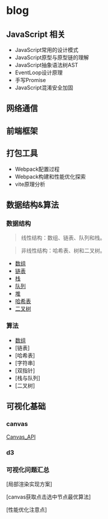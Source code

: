 # blog

## JavaScript 相关

- JavaScript常用的设计模式
- JavaScript原型与原型链的理解
- JavaScript抽象语法树AST
- EventLoop设计原理
- 手写Promise
- JavaScript混淆安全加固



## 网络通信



## 前端框架



## 打包工具

- Webpack配置过程
- Webpack构建和性能优化探索
- vite原理分析



## 数据结构&算法
### 数据结构
>线性结构：数组、链表、队列和栈。

> 非线性结构：哈希表、树和二叉树。

- [数组](https://github.com/Capactity/blog/blob/master/data-structure/数组.md)
- [链表](https://github.com/Capactity/blog/blob/master/data-structure/链表.md)
- [栈](https://github.com/Capactity/blog/blob/master/data-structure/栈.md)
- [队列](https://github.com/Capactity/blog/blob/master/data-structure/队列.md)
- [堆](https://github.com/Capactity/blog/blob/master/data-structure/堆.md)
- [哈希表](https://github.com/Capactity/blog/blob/master/data-structure/哈希表.md)
- [二叉树](https://github.com/Capactity/blog/blob/master/data-structure/二叉树.md)



### 算法

- [数组](https://github.com/Capactity/blog/blob/master/algorithm/array/array.md)
- [链表]
- [哈希表]
- [字符串]
- [双指针]
- [栈与队列]
- [二叉树]




## 可视化基础

### canvas
[Canvas_API](https://github.com/Capactity/blog/blob/master/Canvas_API.md)
### d3
### 可视化问题汇总
[局部渲染实现方案]

[canvas获取点击选中节点最优算法]

[性能优化注意点]


